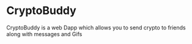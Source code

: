 # CryptoBuddy
CryptoBuddy is a web Dapp which allows you to send crypto to friends along with messages and Gifs
